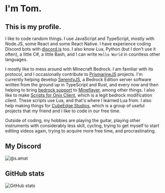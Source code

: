 # I'm Tom.
## This is my profile.

I like to code random things.
I use JavaScript and TypeScript, mostly with Node.JS, some React and some React Native. I have experience coding Discord bots with [discord.js][1] too. I also know Lua, Python (but I don't use it often), a little C#, a little Bash, and I can write `Hello World` in countless other languages.

I mostly like to mess around with Minecraft Bedrock. I am familiar with its protocol, and I occasionally contribute to [PrismarineJS][2] projects. I'm currently helping develop [SerenityJS][7], a Bedrock Edition server software written from the ground up in TypeScript and Rust, and every now and then helping to bring [bedrock support][6] to [Mineflayer][3], among other things. I also like to make [Scripts for Onix Client][4], which is a legit bedrock modification client. These scripts use Lua, and that's where I learned Lua from. I also help making things for [CubeEdge Studios][5], which is a group of useful projects that my friend and I like to code in our free time.

Outside of coding, my hobbies are playing the guitar, playing other instruments with considerably less skill, cycling, trying to get myself to start editing videos again, trying to acquire more free time, and procrastinating.

[1]: https://github.com/discordjs/discord.js
[2]: https://github.com/PrismarineJS/
[3]: https://github.com/PrismarineJS/mineflayer/
[4]: https://github.com/OnixClient-Scripts/OnixClient_Scripts/
[5]: https://github.com/CubeEdge-Studios/
[6]: https://github.com/PrismarineJS/bedrock-protocol/issues/116
[7]: https://github.com/SerenityJS/serenity

## My Discord
![@s.amat](https://discord-readme-badge.vercel.app/api?id=385388013045284864)

## GitHub stats
![GitHub stats](https://github-readme-stats.vercel.app/api?username=creeperg16&theme=transparent&hide=issues&hide_rank=true)
